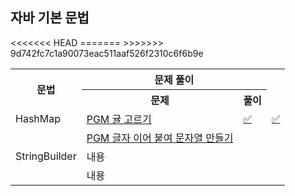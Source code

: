 ## 자바 기본 문법

<table>
    <tr>
        <th rowspan="2">문법</th>
        <th colspan="2">문제 풀이</th>
    </tr>
    <tr>
        <th>문제</th>
        <th>풀이</th>
    </tr>
    <tr>
        <td rowspan="1">HashMap</td>
        <td><a href="https://school.programmers.co.kr/learn/courses/30/lessons/138476">PGM 귤 고르기</a></td>
<<<<<<< HEAD
        <td><a href="./코드/Lv2_귤고르기.java">✅</a></td>
=======
        <td><a href="/코드/Lv2_귤고르기.java">✅</a></td>
>>>>>>> 9d742fc7c1a90073eac511aaf526f2310c6f6b9e
    </tr>
    <tr>
        <td rowspan="3">StringBuilder</td>
        <td><a href="https://school.programmers.co.kr/learn/courses/30/lessons/181915">PGM 글자 이어 붙여 문자열 만들기</a></td>
    </tr>
    <tr>
        <td>내용</td>
    </tr>
    <tr>
        <td>내용</td>
    </tr>
</table>